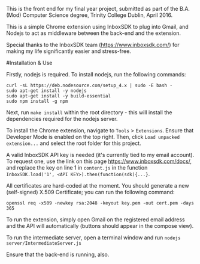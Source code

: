 This is the front end for my final year project, submitted as part of the B.A. (Mod) Computer Science degree, Trinity College Dublin, April 2016.

This is a simple Chrome extension using InboxSDK to plug into Gmail, and Nodejs to act as middleware between the back-end and the extension.

Special thanks to the InboxSDK  team (https://www.inboxsdk.com/) for making my life significantly easier and stress-free.

#Installation & Use

Firstly, nodejs is required. To install nodejs, run the following commands:

```
curl -sL https://deb.nodesource.com/setup_4.x | sudo -E bash -
sudo apt-get install -y nodejs
sudo apt-get install -y build-essential
sudo npm install -g npm
```

Next, run `make install` within the root directory - this will install the dependencies required for the nodejs server.

To install the Chrome extension, navigate to `Tools` > `Extensions`. Ensure that Developer Mode is enabled on the top right. Then, click `Load unpacked extension...` and select the root folder for this project.

A valid InboxSDK API key is needed (it's currently tied to my email account). To request one, use the link on this page https://www.inboxsdk.com/docs/, and replace the key on line 1 in `content.js` in the function `InboxSDK.load('1', <API KEY>).then(function(sdk){...}`.

All certificates are hard-coded at the moment. You should generate a new (self-signed) X.509 Certificate; you can run the following command:

`openssl req -x509 -newkey rsa:2048 -keyout key.pem -out cert.pem -days 365`

To run the extension, simply open Gmail on the registered email address and the API will automatically (buttons should appear in the compose view).

To run the intermediate server, open a terminal window and run `nodejs server/IntermediateServer.js`

Ensure that the back-end is running, also.
